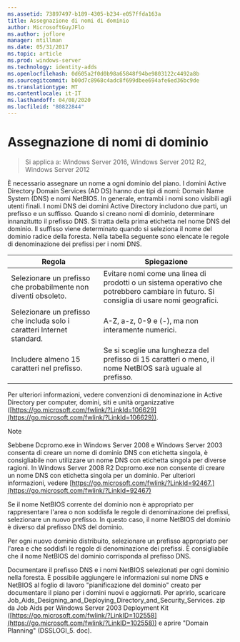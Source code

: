 ```yaml
---
ms.assetid: 73897497-b189-4305-b234-e057ffda163a
title: Assegnazione di nomi di dominio
author: MicrosoftGuyJFlo
ms.author: joflore
manager: mtillman
ms.date: 05/31/2017
ms.topic: article
ms.prod: windows-server
ms.technology: identity-adds
ms.openlocfilehash: 0d605a2f0d0b98a65848f94be9803122c4492a8b
ms.sourcegitcommit: b00d7c8968c4adc8f699dbee694afe6ed36bc9de
ms.translationtype: MT
ms.contentlocale: it-IT
ms.lasthandoff: 04/08/2020
ms.locfileid: "80822844"
---
```

# <a name="assigning-domain-names"></a>Assegnazione di nomi di dominio

>Si applica a: Windows Server 2016, Windows Server 2012 R2, Windows Server 2012

È necessario assegnare un nome a ogni dominio del piano. I domini Active Directory Domain Services (AD DS) hanno due tipi di nomi: Domain Name System (DNS) e nomi NetBIOS. In generale, entrambi i nomi sono visibili agli utenti finali. I nomi DNS dei domini Active Directory includono due parti, un prefisso e un suffisso. Quando si creano nomi di dominio, determinare innanzitutto il prefisso DNS. Si tratta della prima etichetta nel nome DNS del dominio. Il suffisso viene determinato quando si seleziona il nome del dominio radice della foresta. Nella tabella seguente sono elencate le regole di denominazione dei prefissi per i nomi DNS.  
  
|Regola|Spiegazione|  
|--------|---------------|  
|Selezionare un prefisso che probabilmente non diventi obsoleto.|Evitare nomi come una linea di prodotti o un sistema operativo che potrebbero cambiare in futuro. Si consiglia di usare nomi geografici.|  
|Selezionare un prefisso che includa solo i caratteri Internet standard.|A-Z, a-z, 0-9 e (-), ma non interamente numerici.|  
|Includere almeno 15 caratteri nel prefisso.|Se si sceglie una lunghezza del prefisso di 15 caratteri o meno, il nome NetBIOS sarà uguale al prefisso.|  
  
Per ulteriori informazioni, vedere convenzioni di denominazione in Active Directory per computer, domini, siti e unità organizzative ([https://go.microsoft.com/fwlink/?LinkId=106629](https://go.microsoft.com/fwlink/?LinkId=106629)).  
  
> [!NOTE]  
>  Sebbene Dcpromo.exe in Windows Server 2008 e Windows Server 2003 consenta di creare un nome di dominio DNS con etichetta singola, è consigliabile non utilizzare un nome DNS con etichetta singola per diverse ragioni. In Windows Server 2008 R2 Dcpromo.exe non consente di creare un nome DNS con etichetta singola per un dominio. Per ulteriori informazioni, vedere [https://go.microsoft.com/fwlink/?LinkId=92467.](https://go.microsoft.com/fwlink/?LinkId=92467)   
  
Se il nome NetBIOS corrente del dominio non è appropriato per rappresentare l'area o non soddisfa le regole di denominazione dei prefissi, selezionare un nuovo prefisso. In questo caso, il nome NetBIOS del dominio è diverso dal prefisso DNS del dominio.  
  
Per ogni nuovo dominio distribuito, selezionare un prefisso appropriato per l'area e che soddisfi le regole di denominazione dei prefissi. È consigliabile che il nome NetBIOS del dominio corrisponda al prefisso DNS.  
  
Documentare il prefisso DNS e i nomi NetBIOS selezionati per ogni dominio nella foresta. È possibile aggiungere le informazioni sul nome DNS e NetBIOS al foglio di lavoro "pianificazione del dominio" creato per documentare il piano per i domini nuovi e aggiornati. Per aprirlo, scaricare Job_Aids_Designing_and_Deploying_Directory_and_Security_Services. zip da Job Aids per Windows Server 2003 Deployment Kit ([https://go.microsoft.com/fwlink/?LinkID=102558](https://go.microsoft.com/fwlink/?LinkID=102558)) e aprire "Domain Planning" (DSSLOGI_5. doc).  
  


